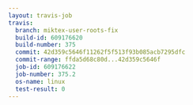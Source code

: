 ```yaml
---
layout: travis-job
travis:
  branch: miktex-user-roots-fix
  build-id: 609176620
  build-number: 375
  commit: 42d359c5646f11262f5f513f93b085acb7295dfc
  commit-range: ffda5d68c80d...42d359c5646f
  job-id: 609176622
  job-number: 375.2
  os-name: linux
  test-result: 0
---
```

